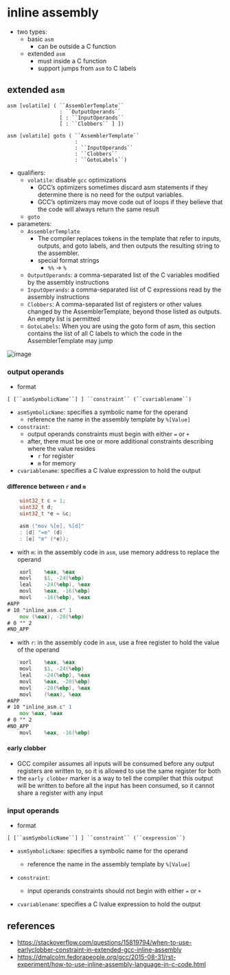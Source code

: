 # inline assembly
* two types:
    * basic `asm`
        * can be outside a C function
    * extended `asm`
        * must inside a C function
        * support jumps from `asm` to C labels 

## extended `asm`
```
asm [volatile] ( ``AssemblerTemplate``
                 : ``OutputOperands``
                 [ : ``InputOperands``
                 [ : ``Clobbers`` ] ])

asm [volatile] goto ( ``AssemblerTemplate``
                      :
                      : ``InputOperands``
                      : ``Clobbers``
                      : ``GotoLabels``)
```
* qualifiers:
    * `volatile`: disable `gcc` optimizations
        * GCC’s optimizers sometimes discard asm statements if they determine there is no need for the output variables.
        * GCC’s optimizers may move code out of loops if they believe that the code will always return the same result
    * `goto`
* parameters:
    * `AssemblerTemplate`
        * The compiler replaces tokens in the template that refer to inputs, outputs, and goto labels, and then outputs the resulting string to the assembler.
        * special format strings
            * `%%` -> `%`
    * `OutputOperands`: a comma-separated list of the C variables modified by the assembly instructions
    * `InputOperands`: a comma-separated list of C expressions read by the assembly instructions
    * `Clobbers`: A comma-separated list of registers or other values changed by the AssemblerTemplate, beyond those listed as outputs. An empty list is permitted
    * `GotoLabels`: When you are using the goto form of asm, this section contains the list of all C labels to which the code in the AssemblerTemplate may jump

![image](https://user-images.githubusercontent.com/35479537/224479521-3cd13d0c-7bdf-4837-8cec-7c406bf987d0.png)

### output operands
* format
```
[ [``asmSymbolicName``] ] ``constraint`` (``cvariablename``)
```
* `asmSymbolicName`: specifies a symbolic name for the operand
    * reference the name in the assembly template by `%[Value]`
* `constraint`:
    * output operands constraints must begin with either `=` or `+`
    * after, there must be one or more additional constraints describing where the value resides
        * `r` for register
        * `m` for memory
* `cvariablename`: specifies a C lvalue expression to hold the output
#### difference between `r` and `m`
```c
    uint32_t c = 1;
    uint32_t d;
    uint32_t *e = &c;

    asm ("mov %[e], %[d]"
    : [d] "=m" (d)
    : [e] "m" (*e));
```
* with `m`: in the assembly code in `asm`, use memory address to replace the operand
```asm
	xorl	%eax, %eax
	movl	$1, -24(%ebp)
	leal	-24(%ebp), %eax
	movl	%eax, -16(%ebp)
	movl	-16(%ebp), %eax
#APP
# 10 "inline_asm.c" 1
	mov (%eax), -20(%ebp)
# 0 "" 2
#NO_APP
```
* with `r`: in the assembly code in `asm`, use a free register to hold the value of the operand
```asm
	xorl	%eax, %eax
	movl	$1, -24(%ebp)
	leal	-24(%ebp), %eax
	movl	%eax, -20(%ebp)
	movl	-20(%ebp), %eax
	movl	(%eax), %eax
#APP
# 10 "inline_asm.c" 1
	mov %eax, %eax
# 0 "" 2
#NO_APP
	movl	%eax, -16(%ebp)
```

#### early clobber
* GCC compiler assumes all inputs will be consumed before any output registers are written to, so it is allowed to use the same register for both
* the `early clobber` marker is a way to tell the compiler that this output will be written to before all the input has been consumed, so it cannot share a register with any input

### input operands
* format
```
[ [``asmSymbolicName``] ] ``constraint`` (``cexpression``)
```
* `asmSymbolicName`: specifies a symbolic name for the operand
    * reference the name in the assembly template by `%[Value]`
* `constraint`:
    * input operands constraints should not begin with either `=` or `+`

* `cvariablename`: specifies a C lvalue expression to hold the output

## references
* https://stackoverflow.com/questions/15819794/when-to-use-earlyclobber-constraint-in-extended-gcc-inline-assembly
* https://dmalcolm.fedorapeople.org/gcc/2015-08-31/rst-experiment/how-to-use-inline-assembly-language-in-c-code.html
